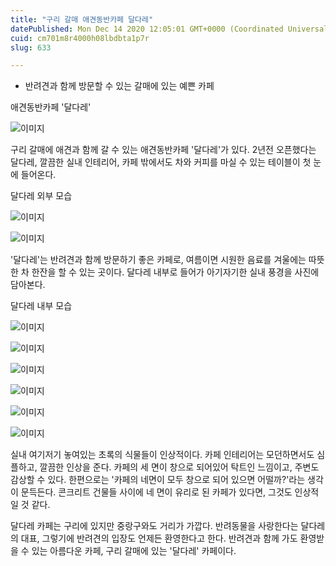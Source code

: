 ```yaml
---
title: "구리 갈매 애견동반카페 달다레"
datePublished: Mon Dec 14 2020 12:05:01 GMT+0000 (Coordinated Universal Time)
cuid: cm701m8r4000h08lbdbta1p7r
slug: 633

---
```



- 반려견과 함께 방문할 수 있는 갈매에 있는 예쁜 카페

애견동반카페 '달다레'

![이미지](https://cdn.hashnode.com/res/hashnode/image/upload/v1739251783739/ee2c74ed-1727-44d9-be65-a3320ac8d1e1.jpeg)

구리 갈매에 애견과 함께 갈 수 있는 애견동반카페 '달다레'가 있다. 2년전 오픈했다는 달다레, 깔끔한 실내 인테리어, 카페 밖에서도 차와 커피를 마실 수 있는 테이블이 첫 눈에 들어온다.

달다레 외부 모습

![이미지](https://cdn.hashnode.com/res/hashnode/image/upload/v1739251785877/50ed5f9e-485c-4961-8be8-ee3c4d1a5245.jpeg)

![이미지](https://cdn.hashnode.com/res/hashnode/image/upload/v1739251787958/2e7333fb-0680-40d0-8495-11563b74185a.jpeg)

'달다레'는 반려견과 함께 방문하기 좋은 카페로, 여름이면 시원한 음료를 겨울에는 따뜻한 차 한잔을 할 수 있는 곳이다. 달다레 내부로 들어가 아기자기한 실내 풍경을 사진에 담아본다.

달다레 내부 모습

![이미지](https://cdn.hashnode.com/res/hashnode/image/upload/v1739251790666/3d65036e-b4f4-4729-bf93-8d0c3cd71e3a.jpeg)

![이미지](https://cdn.hashnode.com/res/hashnode/image/upload/v1739251792851/6c1b311a-43b3-4dcb-85b1-f32fb55dc347.jpeg)

![이미지](https://cdn.hashnode.com/res/hashnode/image/upload/v1739251795049/aa810f07-5cd5-41fe-8ce2-d16ebf6cccdb.jpeg)

![이미지](https://cdn.hashnode.com/res/hashnode/image/upload/v1739251797735/a2b1d8fe-cc40-4f26-8d4c-257e3644923d.jpeg)

![이미지](https://cdn.hashnode.com/res/hashnode/image/upload/v1739251800109/3bf6b894-4121-4a70-ab3f-1b150dcffa4d.jpeg)

![이미지](https://cdn.hashnode.com/res/hashnode/image/upload/v1739251802353/d01ef326-29c8-4746-b809-a8242d2e1317.jpeg)

실내 여기저기 놓여있는 초록의 식물들이 인상적이다. 카페 인테리어는 모던하면서도 심플하고, 깔끔한 인상을 준다. 카페의 세 면이 창으로 되어있어 탁트인 느낌이고, 주변도 감상할 수 있다. 한편으로는 '카페의 네면이 모두 창으로 되어 있으면 어떨까?'라는 생각이 문득든다. 콘크리트 건물들 사이에 네 면이 유리로 된 카페가 있다면, 그것도 인상적일 것 같다.

달다레 카페는 구리에 있지만 중랑구와도 거리가 가깝다. 반려동물을 사랑한다는 달다레의 대표, 그렇기에 반려견의 입장도 언제든 환영한다고 한다. 반려견과 함께 가도 환영받을 수 있는 아름다운 카페, 구리 갈매에 있는 '달다레' 카페이다.